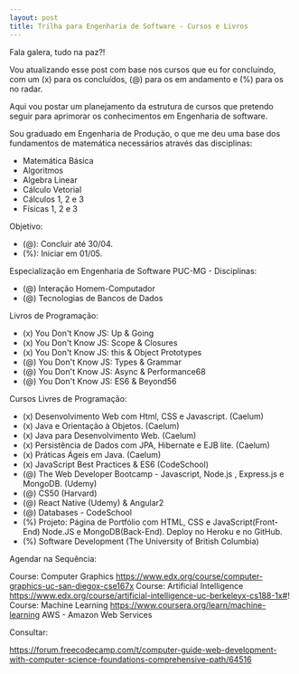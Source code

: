```yaml
---
layout: post
title: Trilha para Engenharia de Software - Cursos e Livros
---
```


Fala galera, tudo na paz?!

Vou atualizando esse post com base nos cursos que eu for concluindo, com um (x) para os concluídos, (@) para os em andamento e (%) para os  no radar.

Aqui vou postar um planejamento da estrutura de cursos que pretendo seguir para aprimorar os conhecimentos em Engenharia de software.

Sou graduado em Engenharia de Produção, o que me deu uma base dos fundamentos de matemática necessários através das disciplinas:

- Matemática Básica
- Algoritmos
- Algebra Linear
- Cálculo Vetorial
- Cálculos 1, 2 e 3
- Físicas 1, 2 e 3

Objetivo: 
- (@): Concluir até 30/04.
- (%): Iniciar em 01/05.

Especialização em Engenharia de Software PUC-MG - Disciplinas:
- (@) Interação Homem-Computador
- (@) Tecnologias de Bancos de Dados

Livros de Programação:
- (x) You Don't Know JS: Up & Going
- (x) You Don't Know JS: Scope & Closures
- (x) You Don't Know JS: this & Object Prototypes
- (@) You Don't Know JS: Types & Grammar
- (@) You Don't Know JS: Async & Performance68
- (@) You Don't Know JS: ES6 & Beyond56

Cursos Livres de Programação:

- (x) Desenvolvimento Web com Html, CSS e Javascript. (Caelum)
- (x) Java e Orientação à Objetos. (Caelum)
- (x) Java para Desenvolvimento Web. (Caelum)
- (x) Persistência de Dados com JPA, Hibernate e EJB lite. (Caelum)
- (x) Práticas Ágeis em Java. (Caelum)
- (x) JavaScript Best Practices & ES6 (CodeSchool)
- (@) The Web Developer Bootcamp - Javascript, Node.js , Express.js e MongoDB. (Udemy)
- (@) CS50 (Harvard) 
- (@) React Native (Udemy) & Angular2
- (@) Databases - CodeSchool
- (%) Projeto: Página de Portfólio com HTML, CSS e JavaScript(Front-End) Node.JS e MongoDB(Back-End). Deploy no Heroku e no GitHub.
- (%) Software Development (The University of British Columbia)

Agendar na Sequência: 


Course: Computer Graphics https://www.edx.org/course/computer-graphics-uc-san-diegox-cse167x
Course: Artificial Intelligence https://www.edx.org/course/artificial-intelligence-uc-berkeleyx-cs188-1x#!
Course: Machine Learning https://www.coursera.org/learn/machine-learning
AWS - Amazon Web Services

Consultar:

https://forum.freecodecamp.com/t/computer-guide-web-development-with-computer-science-foundations-comprehensive-path/64516


